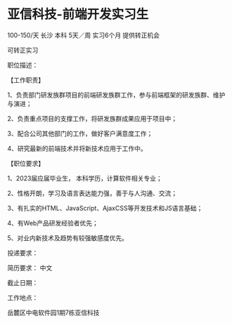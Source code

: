 # 亚信科技-前端开发实习生

100-150/天 长沙 本科 5天／周 实习6个月 提供转正机会

可转正实习

职位描述：

【工作职责】

1、负责部门研发族群项目的前端研发族群工作，参与前端框架的研发族群、维护与演进；

2、负责重点项目的支撑工作，将研发族群成果应用于项目中；

3、配合公司其他部门的工作，做好客户满意度工作；

4、研究最新的前端技术并将新技术应用于工作中。

【职位要求】

1、2023届应届毕业生， 本科学历，计算软件相关专业；

2、性格开朗，学习及语言表达能力强，善于与人沟通、交流；

3、有扎实的HTML、JavaScript、AjaxCSS等开发技术和JS语言基础；

4、有Web产品研发经验者优先；

5、对业内新技术及趋势有较强敏感度优先。

投递要求：

简历要求： 中文

截止日期：

工作地点：

岳麓区中电软件园1期7栋亚信科技